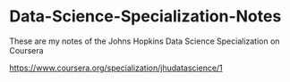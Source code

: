 # Data-Science-Specialization-Notes

These are my notes of the Johns Hopkins Data Science Specialization on Coursera

https://www.coursera.org/specialization/jhudatascience/1

